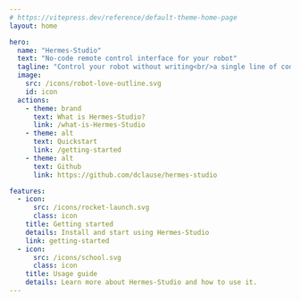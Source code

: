 ```yaml
---
# https://vitepress.dev/reference/default-theme-home-page
layout: home

hero:
  name: "Hermes-Studio"
  text: "No-code remote control interface for your robot"
  tagline: "Control your robot without writing<br/>a single line of code"
  image:
    src: /icons/robot-love-outline.svg
    id: icon
  actions:
    - theme: brand
      text: What is Hermes-Studio?
      link: /what-is-Hermes-Studio
    - theme: alt
      text: Quickstart
      link: /getting-started
    - theme: alt
      text: Github
      link: https://github.com/dclause/hermes-studio

features:
  - icon:
      src: /icons/rocket-launch.svg
      class: icon
    title: Getting started
    details: Install and start using Hermes-Studio
    link: getting-started
  - icon:
      src: /icons/school.svg
      class: icon
    title: Usage guide
    details: Learn more about Hermes-Studio and how to use it.
---
```


